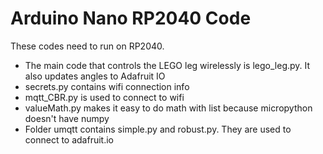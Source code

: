 # Arduino Nano RP2040 Code
These codes need to run on RP2040.   
* The main code that controls the LEGO leg wirelessly is lego_leg.py. It also updates angles to Adafruit IO   
* secrets.py contains wifi connection info   
* mqtt_CBR.py is used to connect to wifi   
* valueMath.py makes it easy to do math with list because micropython doesn't have numpy
* Folder umqtt contains simple.py and robust.py. They are used to connect to adafruit.io   
